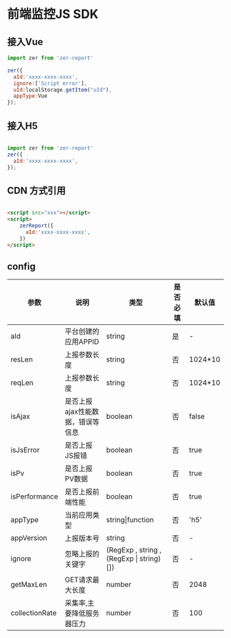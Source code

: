 # 前端监控JS SDK

## 接入Vue

```js
import zer from 'zer-report'

zer({
  aId:'xxxx-xxxx-xxxx',
  ignore:['Script error'],
  uId:localStorage.getItem("uId"),
  appType:Vue
});

```

## 接入H5

```js

import zer from 'zer-report'
zer({
  aId:'xxxx-xxxx-xxxx',
});

```

## CDN 方式引用

```html

<script src="xxx"></script>
<script>
	zerReport({
	  aId:'xxxx-xxxx-xxxx',
	})
</script>

```

## config  

参数|说明|类型|是否必填|默认值
-----|-----|-----|-----|-----
aId|平台创建的应用APPID|string|是|-
resLen|上报参数长度|string|否|1024*10
reqLen|上报参数长度|string|否|1024*10
isAjax|是否上报ajax性能数据，错误等信息|boolean|否|false
isJsError|是否上报JS报错|boolean|否|true
isPv|是否上报PV数据|boolean|否|true
isPerformance|是否上报前端性能|boolean|否|true
appType|当前应用类型|string\|function | 否 |'h5'
appVersion|上报版本号|string | 否 | - | ''
ignore| 忽略上报的关键字 | (RegExp , string , (RegExp \| string)[]) | 否 | - 
getMaxLen|GET请求最大长度 |number | 否 | 2048
collectionRate| 采集率,主要降低服务器压力 |number | 否 | 100
